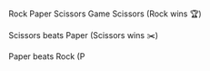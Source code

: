 Rock Paper Scissors Game Scissors (Rock wins 🏆)

Scissors beats Paper (Scissors wins ✂️)

Paper beats Rock (P
